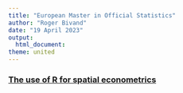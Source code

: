 ```yaml
---
title: "European Master in Official Statistics"
author: "Roger Bivand"
date: "19 April 2023"
output: 
  html_document:
theme: united
---
```


### [The use of R for spatial econometrics](https://rsbivand.github.io/emos_talk_2304/bivand_emos_230419.pdf)



